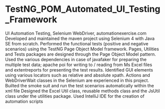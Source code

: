 # TestNG_POM_Automated_UI_Testing_Framework
UI Automation Testing, Selenium WebDriver, automationexercise.com
Developed and maintained the maven project using Selenium 4 with Java SE from scratch.
Performed the functional tests (positive and negative scenarios) using the TestNG Page Object Model framework.
Pages, Utilities and Tests packages are designed through the Page Object Model pattern.
Used the various dependencies in case of javafaker for preparing the multiple test data; apache poi for writing to / reading from Ms Excel files and extentreports for presenting the test results. 
Identified GUI elements using various locators such as relative and absolute xpath.
Actions and WebDriverWait classes in the Selenium are experienced in this project.
Builted the smoke suit and run the test scenarios automatically within the xml file
Designed the Excel Util class, reusable methods class and the JsUtil class under the utilities package.
Used IntelliJ IDE for the creation of automation scripts
